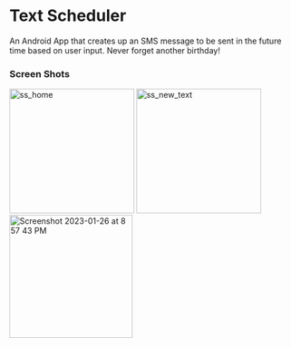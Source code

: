 # Text Scheduler
An Android App that creates up an SMS message to be sent in the future time based on user input. Never forget another birthday!

### Screen Shots
<img width="220" alt="ss_home" src="https://user-images.githubusercontent.com/31792170/213938588-33b78482-10b4-49d0-a397-f8a9dfbb4be2.png">  <img width="220" alt="ss_new_text" src="https://user-images.githubusercontent.com/31792170/214771600-a1e8e4b5-71fb-41a9-beaa-c4dd72c18b75.png">  <img width="217" alt="Screenshot 2023-01-26 at 8 57 43 PM" src="https://user-images.githubusercontent.com/31792170/215012722-79385ea8-7304-42ab-89ed-7ae7fb45f616.png">
